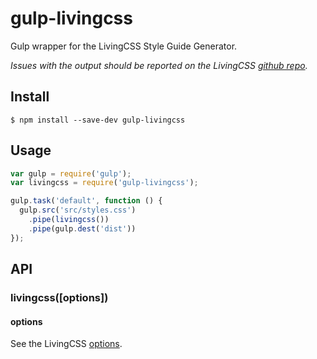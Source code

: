 # gulp-livingcss

Gulp wrapper for the LivingCSS Style Guide Generator.

*Issues with the output should be reported on the LivingCSS [github repo](https://github.com/straker/livingcss/issues).*

## Install

```
$ npm install --save-dev gulp-livingcss
```

## Usage

```js
var gulp = require('gulp');
var livingcss = require('gulp-livingcss');

gulp.task('default', function () {
  gulp.src('src/styles.css')
    .pipe(livingcss())
    .pipe(gulp.dest('dist'))
});
```

## API

### livingcss([options])

#### options

See the LivingCSS [options](https://github.com/straker/livingcss#options).